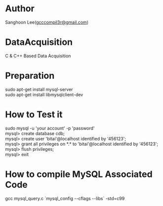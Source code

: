 # Author
Sanghoon Lee(gcccompil3r@gmail.com)  

# DataAcquisition
C & C++ Based Data Acquisition

# Preparation
sudo apt-get install mysql-server  
sudo apt-get install libmysqlclient-dev  

# How to Test it
sudo mysql -u 'your account' -p 'password'  
mysql> create database cdb;  
mysql> create user 'bitai'@localhost identified by '456123';  
mysql> grant all privileges on \*.\* to 'bitai'@localhost identified by '456123';  
mysql> flush privileges;  
mysql> exit  

# How to compile MySQL Associated Code
gcc mysql_query.c \`mysql_config --cflags --libs\` -std=c99  
